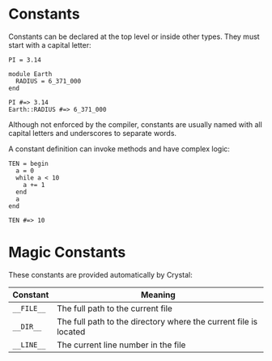 # Constants

Constants can be declared at the top level or inside other types. They must start with a capital letter:

```crystal
PI = 3.14

module Earth
  RADIUS = 6_371_000
end

PI #=> 3.14
Earth::RADIUS #=> 6_371_000
```

Although not enforced by the compiler, constants are usually named with all capital letters and underscores to separate words.

A constant definition can invoke methods and have complex logic:

```crystal
TEN = begin
  a = 0
  while a < 10
    a += 1
  end
  a
end

TEN #=> 10
```

# Magic Constants

These constants are provided automatically by Crystal:

Constant | Meaning
---------|--------
`__FILE__` | The full path to the current file
`__DIR__` | The full path to the directory where the current file is located
`__LINE__` | The current line number in the file
